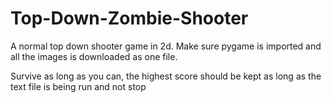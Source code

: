 # Top-Down-Zombie-Shooter

A normal top down shooter game in 2d. Make sure pygame is imported and all the images is downloaded as one file. 

Survive as long as you can, the highest score should be kept as long as the text file is being run and not stop
